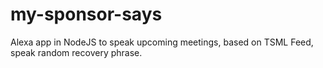 # my-sponsor-says
Alexa app in NodeJS to speak upcoming meetings, based on TSML Feed, speak random recovery phrase.

